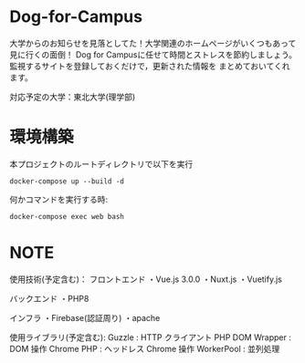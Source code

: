 # Dog-for-Campus
大学からのお知らせを見落としてた！大学関連のホームページがいくつもあって見に行くの面倒！
Dog for Campusに任せて時間とストレスを節約しましょう。監視するサイトを登録しておくだけで，更新された情報を
まとめておいてくれます。

対応予定の大学：東北大学(理学部)

# 環境構築

本プロジェクトのルートディレクトリで以下を実行
```Shell
docker-compose up --build -d
```

何かコマンドを実行する時:
```Shell
docker-compose exec web bash
```

# NOTE
使用技術(予定含む)：
フロントエンド
・Vue.js 3.0.0
・Nuxt.js
・Vuetify.js

バックエンド
・PHP8

インフラ
・Firebase(認証周り)
・apache

使用ライブラリ(予定含む):
Guzzle : HTTP クライアント
PHP DOM Wrapper : DOM 操作
Chrome PHP : ヘッドレス Chrome 操作
WorkerPool : 並列処理

